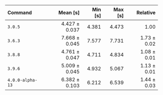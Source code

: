 | Command | Mean [s] | Min [s] | Max [s] | Relative |
|:---|---:|---:|---:|---:|
| `3.0.5` | 4.427 ± 0.037 | 4.381 | 4.473 | 1.00 |
| `3.6.3` | 7.668 ± 0.045 | 7.577 | 7.731 | 1.73 ± 0.02 |
| `3.8.8` | 4.761 ± 0.047 | 4.711 | 4.834 | 1.08 ± 0.01 |
| `3.9.6` | 5.009 ± 0.045 | 4.932 | 5.067 | 1.13 ± 0.01 |
| `4.0.0-alpha-13` | 6.382 ± 0.103 | 6.212 | 6.539 | 1.44 ± 0.03 |
